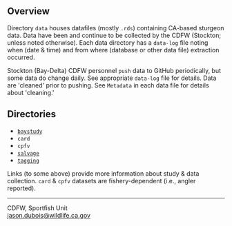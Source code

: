 ## Overview

Directory `data` houses datafiles (mostly `.rds`) containing CA-based sturgeon data. Data have been and continue to be collected by the CDFW (Stockton; unless noted otherwise). Each data directory has a `data-log` file noting when (date & time) and from where (database or other data file) extraction occurred.

Stockton (Bay-Delta) CDFW personnel `push` data to GitHub periodically, but some data do change daily. See appropriate `data-log` file for details. Data are 'cleaned' prior to pushing. See `Metadata` in each data file for details about 'cleaning.'

## Directories

- [`baystudy`](https://www.wildlife.ca.gov/Conservation/Delta/Bay-Study)  
- `card`  
- `cpfv`  
- [`salvage`](https://www.wildlife.ca.gov/Conservation/Delta/Salvage-Monitoring)   
- [`tagging`](https://www.wildlife.ca.gov/Conservation/Delta/Sturgeon-Study)  

Links (to some above) provide more information about study & data collection. `card` & `cpfv` datasets are fishery-dependent (i.e., angler reported).

----
CDFW, Sportfish Unit  
[jason.dubois@wildlife.ca.gov](mailto:jason.dubois@wildlife.ca.gov)

